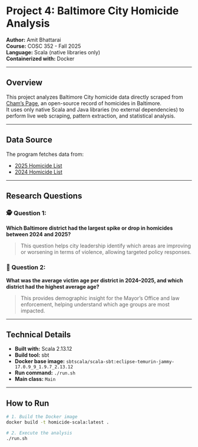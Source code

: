 # Project 4: Baltimore City Homicide Analysis
**Author:** Amit Bhattarai  
**Course:** COSC 352 - Fall 2025  
**Language:** Scala (native libraries only)  
**Containerized with:** Docker  

---

## Overview
This project analyzes Baltimore City homicide data directly scraped from [Cham’s Page](https://chamspage.blogspot.com), an open-source record of homicides in Baltimore.  
It uses only native Scala and Java libraries (no external dependencies) to perform live web scraping, pattern extraction, and statistical analysis.

---

## Data Source
The program fetches data from:
- [2025 Homicide List](https://chamspage.blogspot.com/2025/01/2025-baltimore-city-homicide-list.html)
- [2024 Homicide List](https://chamspage.blogspot.com/2024/01/2024-baltimore-city-homicide-list.html)

---

## Research Questions
### 🕵️ Question 1:
**Which Baltimore district had the largest spike or drop in homicides between 2024 and 2025?**  
> This question helps city leadership identify which areas are improving or worsening in terms of violence, allowing targeted policy responses.

### 👥 Question 2:
**What was the average victim age per district in 2024–2025, and which district had the highest average age?**  
> This provides demographic insight for the Mayor’s Office and law enforcement, helping understand which age groups are most impacted.

---

## Technical Details
- **Built with:** Scala 2.13.12  
- **Build tool:** sbt  
- **Docker base image:** `sbtscala/scala-sbt:eclipse-temurin-jammy-17.0.9_9_1.9.7_2.13.12`
- **Run command:** `./run.sh`
- **Main class:** `Main`

---

## How to Run
```bash
# 1. Build the Docker image
docker build -t homicide-scala:latest .

# 2. Execute the analysis
./run.sh

